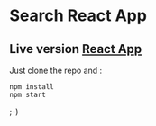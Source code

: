 # Search React App
## Live version [React App](https://search-app13.firebaseapp.com)

Just clone the repo and :
```
npm install
npm start
```
;-)
